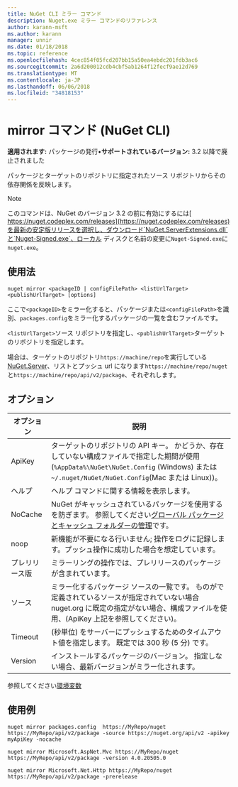 ```yaml
---
title: NuGet CLI ミラー コマンド
description: Nuget.exe ミラー コマンドのリファレンス
author: karann-msft
ms.author: karann
manager: unnir
ms.date: 01/18/2018
ms.topic: reference
ms.openlocfilehash: 4cec854f05fcd207bb15a50ea4ebdc201fdb3ac6
ms.sourcegitcommit: 2a6d200012cdb4cbf5ab1264f12fecf9ae12d769
ms.translationtype: MT
ms.contentlocale: ja-JP
ms.lasthandoff: 06/06/2018
ms.locfileid: "34818153"
---
```

# <a name="mirror-command-nuget-cli"></a>mirror コマンド (NuGet CLI)

**適用されます:** パッケージの発行&bullet;**サポートされているバージョン:** 3.2 以降で廃止されました

パッケージとターゲットのリポジトリに指定されたソース リポジトリからその依存関係を反映します。

> [!NOTE]
> このコマンドは、NuGet のバージョン 3.2 の前に有効にするには[ https://nuget.codeplex.com/releases](https://nuget.codeplex.com/releases)を最新の安定版リリースを選択し、ダウンロード`NuGet.ServerExtensions.dll`と`Nuget-Signed.exe`、ローカル ディスクと名前の変更に`Nuget-Signed.exe`に`nuget.exe`。

## <a name="usage"></a>使用法

```cli
nuget mirror <packageID | configFilePath> <listUrlTarget> <publishUrlTarget> [options]
```

ここで`<packageID>`をミラー化すると、パッケージまたは`<configFilePath>`を識別、`packages.config`をミラー化するパッケージの一覧を含むファイルです。

`<listUrlTarget>`ソース リポジトリを指定し、`<publishUrlTarget>`ターゲットのリポジトリを指定します。

場合は、ターゲットのリポジトリ`https://machine/repo`を実行している[NuGet.Server](../hosting-packages/nuget-server.md)、リストとプッシュ url になります`https://machine/repo/nuget`と`https://machine/repo/api/v2/package`、それぞれします。

## <a name="options"></a>オプション

| オプション | 説明 |
| --- | --- |
| ApiKey | ターゲットのリポジトリの API キー。 かどうか、存在していない構成ファイルで指定した期間が使用 (`%AppData%\NuGet\NuGet.Config` (Windows) または`~/.nuget/NuGet/NuGet.Config`(Mac または Linux))。 |
| ヘルプ | ヘルプ コマンドに関する情報を表示します。 |
| NoCache | NuGet がキャッシュされているパッケージを使用するを防ぎます。 参照してください[グローバル パッケージとキャッシュ フォルダーの管理](../consume-packages/managing-the-global-packages-and-cache-folders.md)です。 |
| noop | 新機能が不要になる行いません; 操作をログに記録します。プッシュ操作に成功した場合を想定しています。 |
| プレリリース版 | ミラーリングの操作では、プレリリースのパッケージが含まれています。 |
| ソース | ミラー化するパッケージ ソースの一覧です。 ものがで定義されているソースが指定されていない場合 nuget.org に既定の指定がない場合、構成ファイルを使用、(ApiKey 上記を参照してください)。 |
| Timeout | (秒単位) をサーバーにプッシュするためのタイムアウト値を指定します。 既定では 300 秒 (5 分) です。 |
| Version | インストールするパッケージのバージョン。 指定しない場合、最新バージョンがミラー化されます。 |

参照してください[環境変数](cli-ref-environment-variables.md)

## <a name="examples"></a>使用例

```cli
nuget mirror packages.config  https://MyRepo/nuget https://MyRepo/api/v2/package -source https://nuget.org/api/v2 -apikey myApiKey -nocache

nuget mirror Microsoft.AspNet.Mvc https://MyRepo/nuget https://MyRepo/api/v2/package -version 4.0.20505.0

nuget mirror Microsoft.Net.Http https://MyRepo/nuget https://MyRepo/api/v2/package -prerelease
```
